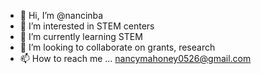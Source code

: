 - 👋 Hi, I’m @nancinba
- 👀 I’m interested in STEM centers
- 🌱 I’m currently learning STEM
- 💞️ I’m looking to collaborate on grants, research
- 📫 How to reach me ... nancymahoney0526@gmail.com

<!--- I am also interested in recovery houses
nancinba/nancinba is a ✨ special ✨ repository because its `README.md` (this file) appears on your GitHub profile.
You can click the Preview link to take a look at your changes.
--->
